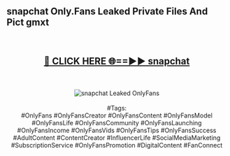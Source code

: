 <h2>snapchat Only.Fans Leaked Private Files And Pict gmxt</h2>
<br>
<div align="center">
<h2><a href="https://mediafiles.top/snapchat" rel="nofollow">🔴 CLICK HERE 🌐==►► snapchat</a></h2>
<br>
<br>
<a href="https://mediafiles.top/snapchat" rel="nofollow" data-target="animated-image.originalLink"><img src="https://i.ibb.co.com/WyWwxjT/player-gif2.gif" alt="snapchat Leaked OnlyFans" style="max-width: 100%; display: inline-block;" data-target="animated-image.originalImage"></a>
<br><br>
#Tags:
<br>
#OnlyFans #OnlyFansCreator #OnlyFansContent #OnlyFansModel #OnlyFansLife #OnlyFansCommunity #OnlyFansLaunching #OnlyFansIncome #OnlyFansVids #OnlyFansTips #OnlyFansSuccess #AdultContent #ContentCreator #InfluencerLife #SocialMediaMarketing #SubscriptionService #OnlyFansPromotion #DigitalContent #FanConnect
</div>
<br>